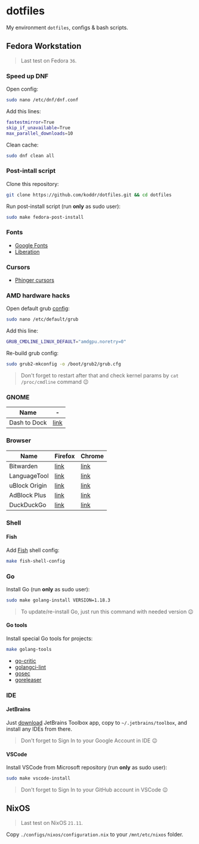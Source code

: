 # dotfiles

My environment `dotfiles`, configs & bash scripts.

## Fedora Workstation

> Last test on Fedora `36`.

### Speed up DNF

Open config:

```bash
sudo nano /etc/dnf/dnf.conf
```

Add this lines:

```bash
fastestmirror=True
skip_if_unavailable=True
max_parallel_downloads=10
```

Clean cache:

```bash
sudo dnf clean all
```

### Post-intall script

Clone this repository:

```bash
git clone https://github.com/koddr/dotfiles.git && cd dotfiles
```

Run post-install script (run **only** as sudo user):

```bash
sudo make fedora-post-install
```

### Fonts

- [Google Fonts](https://github.com/google/fonts)
- [Liberation](https://github.com/liberationfonts/liberation-fonts)

### Cursors

- [Phinger cursors](https://github.com/phisch/phinger-cursors)

### AMD hardware hacks

Open default grub [config](https://wiki.archlinux.org/title/Kernel_parameters#GRUB):

```bash
sudo nano /etc/default/grub
```

Add this line:

```bash
GRUB_CMDLINE_LINUX_DEFAULT="amdgpu.noretry=0"
```

Re-build grub config:

```bash
sudo grub2-mkconfig -o /boot/grub2/grub.cfg
```

> Don't forget to restart after that and check kernel params by `cat /proc/cmdline` command 😉

### GNOME

| Name         | -                                                                |
| ------------ | ---------------------------------------------------------------- |
| Dash to Dock | [link](https://extensions.gnome.org/extension/307/dash-to-dock/) |

### Browser

| Name          | Firefox                                                                            | Chrome                                                                                                               |
| ------------- | ---------------------------------------------------------------------------------- | -------------------------------------------------------------------------------------------------------------------- |
| Bitwarden     | [link](https://addons.mozilla.org/en-US/firefox/addon/bitwarden-password-manager/) | [link](https://chrome.google.com/webstore/detail/bitwarden-free-password-m/nngceckbapebfimnlniiiahkandclblb)         |
| LanguageTool  | [link](https://addons.mozilla.org/en-US/firefox/addon/languagetool/)               | [link](https://chrome.google.com/webstore/detail/grammar-spell-checker-%E2%80%94-l/oldceeleldhonbafppcapldpdifcinji) |
| uBlock Origin | [link](https://addons.mozilla.org/en-US/firefox/addon/ublock-origin/)              | [link](https://chrome.google.com/webstore/detail/ublock-origin/cjpalhdlnbpafiamejdnhcphjbkeiagm)                     |
| AdBlock Plus  | [link](https://addons.mozilla.org/en-US/firefox/addon/adblock-plus/)               | [link](https://chrome.google.com/webstore/detail/adblock-plus-free-ad-bloc/cfhdojbkjhnklbpkdaibdccddilifddb)         |
| DuckDuckGo    | [link](https://addons.mozilla.org/en-US/firefox/addon/duckduckgo-for-firefox/)     | [link](https://chrome.google.com/webstore/detail/duckduckgo-privacy-essent/bkdgflcldnnnapblkhphbgpggdiikppg)         |

### Shell

#### Fish

Add [Fish](https://fishshell.com/) shell config:

```bash
make fish-shell-config
```

### Go

Install Go (run **only** as sudo user):

```bash
sudo make golang-install VERSION=1.18.3
```

> To update/re-install Go, just run this command with needed version 😉

#### Go tools

Install special Go tools for projects:

```bash
make golang-tools
```

- [go-critic](https://github.com/go-critic/go-critic)
- [golangci-lint](https://github.com/golangci/golangci-lint)
- [gosec](https://github.com/securego/gosec)
- [goreleaser](https://github.com/goreleaser/goreleaser)

### IDE

#### JetBrains

Just [download](https://www.jetbrains.com/toolbox-app/download/download-thanks.html?platform=linux) JetBrains Toolbox app, copy to `~/.jetbrains/toolbox`, and install any IDEs from there.

> Don't forget to Sign In to your Google Account in IDE 😉

#### VSCode

Install VSCode from Microsoft repository (run **only** as sudo user):

```bash
sudo make vscode-install
```

> Don't forget to Sign In to your GitHub account in VSCode 😉

## NixOS

> Last test on NixOS `21.11`.

Copy `./configs/nixos/configuration.nix` to your `/mnt/etc/nixos` folder.
